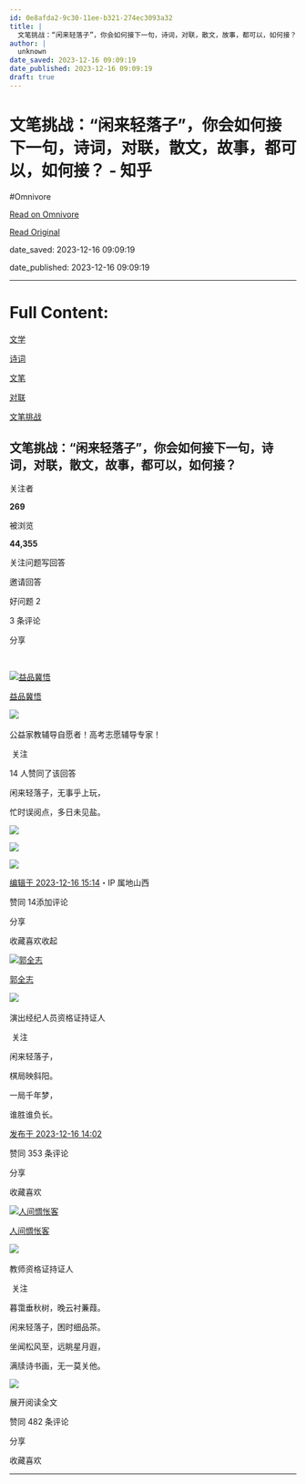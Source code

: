 ```yaml
---
id: 0e8afda2-9c30-11ee-b321-274ec3093a32
title: |
  文笔挑战：“闲来轻落子”，你会如何接下一句，诗词，对联，散文，故事，都可以，如何接？ - 知乎
author: |
  unknown
date_saved: 2023-12-16 09:09:19
date_published: 2023-12-16 09:09:19
draft: true
---
```


# 文笔挑战：“闲来轻落子”，你会如何接下一句，诗词，对联，散文，故事，都可以，如何接？ - 知乎
#Omnivore

[Read on Omnivore](https://omnivore.app/me/-18c73749bc1)

[Read Original](https://www.zhihu.com/question/635197753/answer/3328185214)

date_saved: 2023-12-16 09:09:19

date_published: 2023-12-16 09:09:19

--- 

# Full Content: 

[文学](https://www.zhihu.com/topic/19556423)

[诗词](https://www.zhihu.com/topic/19565456)

[文笔](https://www.zhihu.com/topic/19573489)

[对联](https://www.zhihu.com/topic/19618741)

[文笔挑战](https://www.zhihu.com/topic/25473665)

## 文笔挑战：“闲来轻落子”，你会如何接下一句，诗词，对联，散文，故事，都可以，如何接？

关注者

**269**

被浏览

**44,355**

关注问题​写回答

​邀请回答

​好问题 2

​3 条评论

​分享

​

[![益品冀悟](https://proxy-prod.omnivore-image-cache.app/0x0,s9KHLbnlTHoSY3nGJKwFm2jl6pSDE7V5_jRLRBGAbDBI/https://pic1.zhimg.com/v2-394dbc97f00d473ec6ec9cde7615bc86_l.jpg?source=2c26e567)](https://www.zhihu.com/people/1111122-38-73)

[益品冀悟](https://www.zhihu.com/people/1111122-38-73)

​![](https://proxy-prod.omnivore-image-cache.app/0x0,sKBtfFYtK0ROqGdvN0zCp5BhZ6pS4CW6jvNAosyO8byE/https://pica.zhimg.com/v2-4812630bc27d642f7cafcd6cdeca3d7a.jpg?source=88ceefae)

公益家教辅导自愿者！高考志愿辅导专家！

​ 关注

14 人赞同了该回答

闲来轻落子，无事乎上玩，

忙时误阅点，多日未见盐。

![](https://proxy-prod.omnivore-image-cache.app/1536x2048,sGPVoemjmf1QiQhXvN4RZDfop7uQzMrrIEEqaN50baLU/https://picx.zhimg.com/50/v2-0655493ae90a27c3a072f34b5a2109e9_720w.jpg?source=2c26e567)

![](https://proxy-prod.omnivore-image-cache.app/1536x2048,sg_5rDEMchYF-F8flRpK0turdGBFkdlhORRjGQ5hrWBM/https://pic1.zhimg.com/50/v2-b93446b142dd03f3452b7aeaa942ec49_720w.jpg?source=2c26e567)

![](https://proxy-prod.omnivore-image-cache.app/1536x2048,shoU8793RndvfrJUXAhG6JPhf3Z-kahCUjKGQkgVqbDQ/https://picx.zhimg.com/50/v2-1670ce10b64406dac3a721cd37bc436c_720w.jpg?source=2c26e567)

[编辑于 2023-12-16 15:14](https://www.zhihu.com/question/635197753/answer/3328185214)・IP 属地山西

​赞同 14​​添加评论

​分享

​收藏​喜欢收起​

[![郭全志](https://proxy-prod.omnivore-image-cache.app/0x0,sEphEh3qfV0iHpnk5ZhpwYHz_oF3p-LGG0KrOhDQ5L8w/https://picx.zhimg.com/v2-0f60f2f893239655ccae3ceb795f8c73_l.jpg?source=1def8aca)](https://www.zhihu.com/people/guoquanzhi)

[郭全志](https://www.zhihu.com/people/guoquanzhi)

[​](https://www.zhihu.com/question/48510028)​![](https://proxy-prod.omnivore-image-cache.app/0x0,sw6GxgIn7FP2MN8-dC1y3Ri48I4i6zbz1svDKn0TUvXQ/https://pic1.zhimg.com/v2-aa8a1823abfc46f14136f01d55224925.jpg?source=88ceefae)

演出经纪人员资格证持证人

​ 关注

闲来轻落子，

棋局映斜阳。

一局千年梦，

谁胜谁负长。

[发布于 2023-12-16 14:02](https://www.zhihu.com/question/635197753/answer/3328179061)

​赞同 35​​3 条评论

​分享

​收藏​喜欢

[![人间惆怅客](https://proxy-prod.omnivore-image-cache.app/0x0,s47-oKc5vI8o0XHhpw3zm-SRKdHXQ_y8IHhSSsdxTlDI/https://pic1.zhimg.com/v2-8799a993bb74495c2c4928e4496301ff_l.jpg?source=1def8aca)](https://www.zhihu.com/people/4-91-52-16)

[人间惆怅客](https://www.zhihu.com/people/4-91-52-16)

[​](https://www.zhihu.com/question/48510028)​![](https://proxy-prod.omnivore-image-cache.app/0x0,sEQaOWrSM4sYxMszrQ6lhsM51WgM5AvlqxCkeG6GJZz4/https://pic1.zhimg.com/v2-4812630bc27d642f7cafcd6cdeca3d7a.jpg?source=88ceefae)

教师资格证持证人

​ 关注

暮霭垂秋树，晚云衬蒹葭。

闲来轻落子，困时细品茶。

坐闻松风至，远眺星月遐，

满牍诗书画，无一莫关他。

![](https://proxy-prod.omnivore-image-cache.app/1000x2197,s14jURDV_EIPrq7_skgkvAsZfaqcOW_DnMeGH8CpCBA8/https://pica.zhimg.com/50/v2-299f97c4f235b52ddfe8a5f97f514e84_720w.jpg?source=1def8aca)

展开阅读全文​

​赞同 48​​2 条评论

​分享

​收藏​喜欢

---

